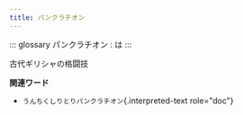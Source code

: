```yaml
---
title: パンクラチオン
---
```


::: glossary
パンクラチオン : は
:::

古代ギリシャの格闘技

**関連ワード**

-   `うんちくしりとりパンクラチオン`{.interpreted-text role="doc"}
